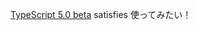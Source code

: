 [TypeScript 5.0 beta](https://devblogs.microsoft.com/typescript/announcing-typescript-5-0-beta/)
satisfies 使ってみたい！
